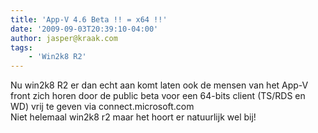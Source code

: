 ```yaml
---
title: 'App-V 4.6 Beta !! = x64 !!'
date: '2009-09-03T20:39:10-04:00'
author: jasper@kraak.com
tags:
    - 'Win2k8 R2'
---
```


<div class="bvMsg" id="msgcns!3FD1C7C6EA1A2!164"><div>Nu win2k8 R2 er dan echt aan komt laten ook de mensen van het App-V front zich horen door de public beta voor een 64-bits client (TS/RDS en WD) vrij te geven via connect.microsoft.com</div><div> </div><div>Niet helemaal win2k8 r2 maar het hoort er natuurlijk wel bij!</div></div>
